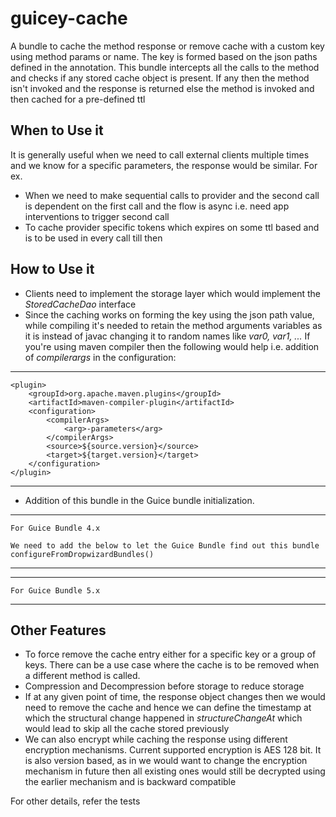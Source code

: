 # guicey-cache
A bundle to cache the method response or remove cache with a custom key using method params or name. The key is formed 
based on the json paths defined in the annotation. This bundle intercepts all the calls to the method and checks if any 
stored cache object is present. If any then the method isn't invoked and the response is returned else the method is 
invoked and then cached for a pre-defined ttl

## When to Use it
It is generally useful when we need to call external clients multiple times and we know for a specific parameters, 
the response would be similar. For ex.
- When we need to make sequential calls to provider and the second call is dependent on the first call and the flow is 
async i.e. need app interventions to trigger second call
- To cache provider specific tokens which expires on some ttl based and is to be used in every call till then

## How to Use it 
- Clients need to implement the storage layer which would implement the *StoredCacheDao* interface
- Since the caching works on forming the key using the json path value, while compiling it's needed to retain the 
method arguments variables as it is instead of javac changing it to random names like *var0, var1, ...* If you're using 
maven compiler then the following would help i.e. addition of *compilerargs* in the configuration:

___
    <plugin>
        <groupId>org.apache.maven.plugins</groupId>
        <artifactId>maven-compiler-plugin</artifactId>
        <configuration>
            <compilerArgs>
                <arg>-parameters</arg>
            </compilerArgs>
            <source>${source.version}</source>
            <target>${target.version}</target>
        </configuration>
    </plugin>
___

- Addition of this bundle in the Guice bundle initialization. 
___
    For Guice Bundle 4.x
    
    We need to add the below to let the Guice Bundle find out this bundle 
    configureFromDropwizardBundles()
___
___
    For Guice Bundle 5.x
    
    
___


## Other Features
- To force remove the cache entry either for a specific key or a group of keys. There can be a use case where 
the cache is to be removed when a different method is called.
- Compression and Decompression before storage to reduce storage
- If at any given point of time, the response object changes then we would need to remove the cache and hence we can 
define the timestamp at which the structural change happened in *structureChangeAt* which would lead to skip all 
the cache stored previously
- We can also encrypt while caching the response using different encryption mechanisms. 
Current supported encryption is AES 128 bit. It is also version based, as in we would want to change the 
encryption mechanism in future then all existing ones would still be decrypted using the earlier mechanism and 
is backward compatible


For other details, refer the tests